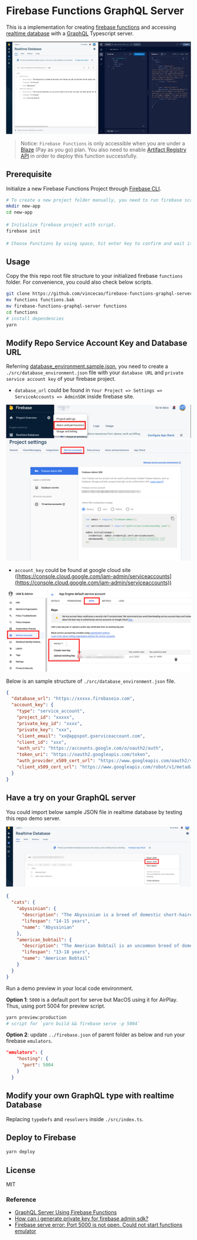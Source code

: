 # Firebase Functions GraphQL Server
This is a implementation for creating [firebase functions](https://www.npmjs.com/package/firebase-functions) and accessing [realtime database](https://firebase.google.com/docs/database) with a [GraphQL](https://graphql.org/) Typescript server. 

![](./screenshots/graphql-server-functions.jpg)

> Notice: `Firebase Functions` is only accessible when you are under a [Blaze](https://firebase.google.com/pricing) (Pay as you go) plan. You also need to enable [Artifact Registry API](https://console.cloud.google.com/apis/api/artifactregistry.googleapis.com/metrics?project=fr-gql) in order to deploy this function successfully.

## Prerequisite
Initialize a new Firebase Functions Project through [Firebase CLI](https://firebase.google.com/docs/cli).
```bash
# To create a new project folder manually, you need to run firebase script inside a existing folder
mkdir new-app
cd new-app

# Initialize firebase project with script.
firebase init

# Choose Functions by using space, hit enter key to confirm and wait it to be finished. Choose Typescript for this sample code.
```

## Usage
Copy the this repo root file structure to your initialized firebase `functions` folder. For convenience, you could also check below scripts.
```bash
git clone https://github.com/vincecao/firebase-functions-graphql-server.git
mv functions functions.bak
mv firebase-functions-graphql-server functions
cd functions
# install dependencies
yarn
```

## Modify Repo Service Account Key and Database URL
Referring [database_environment.sample.json](./src/database_environment.sample.json), you need to create a `./src/database_environment.json` file with your `database URL` and `private service account key` of your firebase project.

- `database_url` could be found in `Your Project => Settings => ServiceAccounts => AdminSDK` inside firebase site.

![](./screenshots/2022-07-03_11-48.jpeg)
![](./screenshots/2022-07-03_11-51.png)

- `account_key` could be found at google cloud site ([https://console.cloud.google.com/iam-admin/serviceaccounts](https://console.cloud.google.com/iam-admin/serviceaccounts))

![](./screenshots/2022-07-03_11-53.png)

Below is an sample structure of `./src/database_environment.json` file.
```json
{
  "database_url": "https://xxxxx.firebaseio.com",
  "account_key": {
    "type": "service_account",
    "project_id": "xxxxx",
    "private_key_id": "xxxx",
    "private_key": "xxx",
    "client_email": "xx@appspot.gserviceaccount.com",
    "client_id": "xxx",
    "auth_uri": "https://accounts.google.com/o/oauth2/auth",
    "token_uri": "https://oauth2.googleapis.com/token",
    "auth_provider_x509_cert_url": "https://www.googleapis.com/oauth2/v1/certs",
    "client_x509_cert_url": "https://www.googleapis.com/robot/v1/metadata/x509/xxx%40appspot.gserviceaccount.com"
  }
}
```

## Have a try on your GraphQL server
You could import below sample JSON file in realtime database by testing this repo demo server.

![](./screenshots/2022-07-03_11-54.png)
```json
{
  "cats": {
    "abyssinian": {
      "description": "The Abyssinian is a breed of domestic short-haired cat with a distinctive \"ticked\" tabby coat, in which individual hairs are banded with different colors. They are also known simply as Abys. The breed is named for Abyssinia, where it is believed to have originated.",
      "lifespan": "14-15 years",
      "name": "Abyssinian"
    },
    "american_bobtail": {
      "description": "The American Bobtail is an uncommon breed of domestic cat which was developed in the late 1960s. It is most notable for its stubby \"bobbed\" tail about one-third to one-half the length of a normal cat's tail.",
      "lifespan": "13-18 years",
      "name": "American Bobtail"
    }
  }
}
```

Run a demo preview in your local code environment. 

**Option 1**: `5000` is a default port for serve but MacOS using it for AirPlay. Thus, using port 5004 for preview script.

```bash
yarn preview:production
# script for `yarn build && firebase serve -p 5004`
```

**Option 2**: update `../firebase.json` of parent folder as below and run your firebase `emulators`.
```json
"emulators": {
    "hosting": {
      "port": 5004
    }
  }
```

## Modify your own GraphQL type with realtime Database
Replacing `typeDefs` and `resolvers` inside `./src/index.ts`.

## Deploy to Firebase
```bash
yarn deploy
```

## License
MIT

### Reference
- [GraphQL Server Using Firebase Functions](https://www.youtube.com/watch?v=I5irZ0AAr98)
- [How can i generate private key for firebase admin sdk?](https://stackoverflow.com/questions/72838290/how-can-i-generate-private-key-for-firebase-admin-sdk)
- [Firebase serve error: Port 5000 is not open. Could not start functions emulator](https://stackoverflow.com/questions/57537355/firebase-serve-error-port-5000-is-not-open-could-not-start-functions-emulator)
